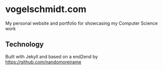 # vogelschmidt.com

My personal website and portfolio for showcasing my Computer Science work

## Technology

Built with Jekyll and based on a end2end by https://github.com/nandomoreirame
